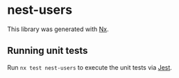 # nest-users

This library was generated with [Nx](https://nx.dev).

## Running unit tests

Run `nx test nest-users` to execute the unit tests via [Jest](https://jestjs.io).
